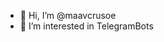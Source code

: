 - 👋 Hi, I’m @maavcrusoe
- 👀 I’m interested in TelegramBots


<!---
maavcrusoe/maavcrusoe is a ✨ special ✨ repository because its `README.md` (this file) appears on your GitHub profile.
You can click the Preview link to take a look at your changes.
--->
